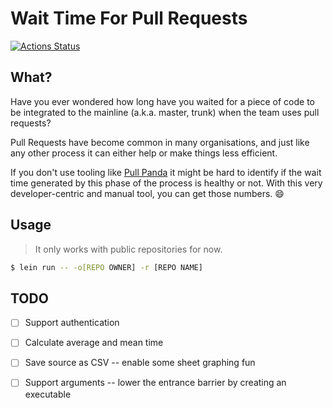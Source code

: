 # Wait Time For Pull Requests

[![Actions Status](https://github.com/rafasf/wait-time-pull-requests/workflows/CI/badge.svg)](https://github.com/rafasf/wait-time-pull-requests/actions)

## What?

Have you ever wondered how long have you waited for a piece of code to be
integrated to the mainline (a.k.a. master, trunk) when the team uses pull
requests?

Pull Requests have become common in many organisations, and just like any other
process it can either help or make things less efficient.

If you don't use tooling like [Pull
Panda](https://github.com/marketplace/pull-panda) it might be hard to identify
if the wait time generated by this phase of the process is healthy or not. With
this very developer-centric and manual tool, you can get those numbers. :smile:

## Usage

> It only works with public repositories for now.

```sh
$ lein run -- -o[REPO OWNER] -r [REPO NAME]
```

## TODO

- [ ] Support authentication
- [ ] Calculate average and mean time
- [ ] Save source as CSV -- enable some sheet graphing fun
- [ ] Support arguments -- lower the entrance barrier by creating an executable


